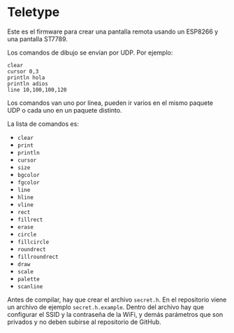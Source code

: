 # Teletype

Este es el firmware para crear una pantalla remota usando un ESP8266 y una pantalla ST7789.

Los comandos de dibujo se envían por UDP. Por ejemplo:

```
clear
cursor 0,3
println hola
println adios
line 10,100,100,120
```

Los comandos van uno por línea, pueden ir varios en el mismo paquete UDP o cada uno en un paquete distinto.

La lista de comandos es:

- `clear`
- `print`
- `println`
- `cursor`
- `size`
- `bgcolor`
- `fgcolor`
- `line`
- `hline`
- `vline`
- `rect`
- `fillrect`
- `erase`
- `circle`
- `fillcircle`
- `roundrect`
- `fillroundrect`
- `draw`
- `scale`
- `palette`
- `scanline`

Antes de compilar, hay que crear el archivo `secret.h`. En el repositorio viene un archivo de ejemplo `secret.h.example`. Dentro del archivo hay que configurar el SSID y la contraseña de la WiFi, y demás parámetros que son privados y no deben subirse al repositorio de GitHub.